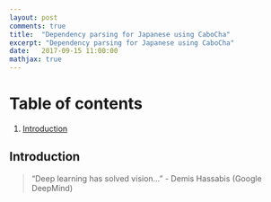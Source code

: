 ```yaml
---
layout: post
comments: true
title:  "Dependency parsing for Japanese using CaboCha"
excerpt: "Dependency parsing for Japanese using CaboCha"
date:   2017-09-15 11:00:00
mathjax: true
---
```

# Table of contents
1. [Introduction](#introduction)


## Introduction <a name="introduction">

> “Deep learning has solved vision...” - Demis Hassabis (Google DeepMind)


